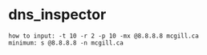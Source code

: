 # dns_inspector



```
how to input: -t 10 -r 2 -p 10 -mx @8.8.8.8 mcgill.ca
minimum: s @8.8.8.8 -n mcgill.ca